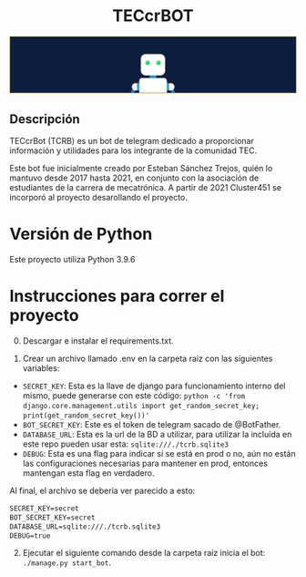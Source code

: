 <h1 align="center">TECcrBOT</h1>

!["banner"](bot.jpg)

## Descripción
TECcrBot (TCRB) es un bot de telegram dedicado a proporcionar información y utilidades para los integrante de la comunidad TEC.

Este bot fue inicialmente creado por Esteban Sánchez Trejos, quién lo mantuvo desde 2017 hasta 2021, en conjunto con la asociación de estudiantes de la carrera de mecatrónica. A partir de 2021 Cluster451 se incorporó al proyecto desarollando el proyecto.

# Versión de Python
Este proyecto utiliza Python 3.9.6

# Instrucciones para correr el proyecto

0. Descargar e instalar el requirements.txt.
   
1. Crear un archivo llamado .env en la carpeta raíz con las siguientes variables:

- `SECRET_KEY`: Esta es la llave de django para funcionamiento interno del mismo, puede generarse con este código: `python -c 'from django.core.management.utils import get_random_secret_key; print(get_random_secret_key())'`
- `BOT_SECRET_KEY`: Este es el token de telegram sacado de @BotFather.
- `DATABASE_URL`: Esta es la url de la BD a utilizar, para utilizar la incluída en este repo pueden usar esta: `sqlite:///./tcrb.sqlite3`
- `DEBUG`: Esta es una flag para indicar si se está en prod o no, aún no están las configuraciones necesarias para mantener en prod, entonces mantengan esta flag en verdadero.

Al final, el archivo se debería ver parecido a esto:

```
SECRET_KEY=secret
BOT_SECRET_KEY=secret
DATABASE_URL=sqlite:///./tcrb.sqlite3
DEBUG=true
```

2. Ejecutar el siguiente comando desde la carpeta raíz inicia el bot: `./manage.py start_bot`.

